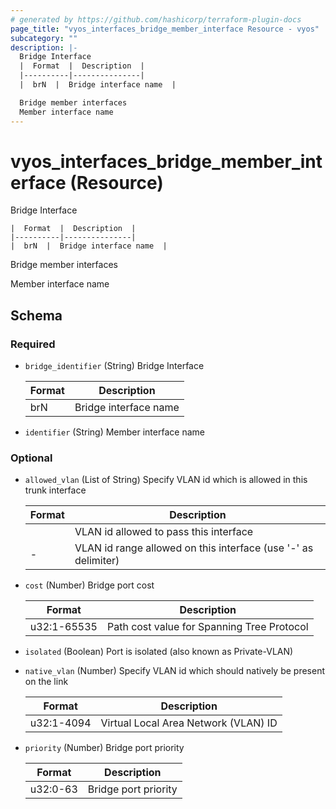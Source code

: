 ```yaml
---
# generated by https://github.com/hashicorp/terraform-plugin-docs
page_title: "vyos_interfaces_bridge_member_interface Resource - vyos"
subcategory: ""
description: |-
  Bridge Interface
  |  Format  |  Description  |
  |----------|---------------|
  |  brN  |  Bridge interface name  |

  Bridge member interfaces
  Member interface name
---
```


# vyos_interfaces_bridge_member_interface (Resource)

Bridge Interface

    |  Format  |  Description  |
    |----------|---------------|
    |  brN  |  Bridge interface name  |

Bridge member interfaces

Member interface name



<!-- schema generated by tfplugindocs -->
## Schema

### Required

- `bridge_identifier` (String) Bridge Interface

    |  Format  |  Description  |
    |----------|---------------|
    |  brN  |  Bridge interface name  |
- `identifier` (String) Member interface name

### Optional

- `allowed_vlan` (List of String) Specify VLAN id which is allowed in this trunk interface

    |  Format  |  Description  |
    |----------|---------------|
    |  <id>  |  VLAN id allowed to pass this interface  |
    |  <idN>-<idM>  |  VLAN id range allowed on this interface (use '-' as delimiter)  |
- `cost` (Number) Bridge port cost

    |  Format  |  Description  |
    |----------|---------------|
    |  u32:1-65535  |  Path cost value for Spanning Tree Protocol  |
- `isolated` (Boolean) Port is isolated (also known as Private-VLAN)
- `native_vlan` (Number) Specify VLAN id which should natively be present on the link

    |  Format  |  Description  |
    |----------|---------------|
    |  u32:1-4094  |  Virtual Local Area Network (VLAN) ID  |
- `priority` (Number) Bridge port priority

    |  Format  |  Description  |
    |----------|---------------|
    |  u32:0-63  |  Bridge port priority  |
